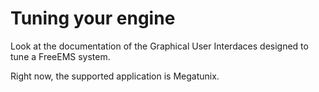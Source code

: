 # Tuning your engine

Look at the documentation of the Graphical User Interdaces designed to tune a FreeEMS system.

Right now, the supported application is Megatunix.
